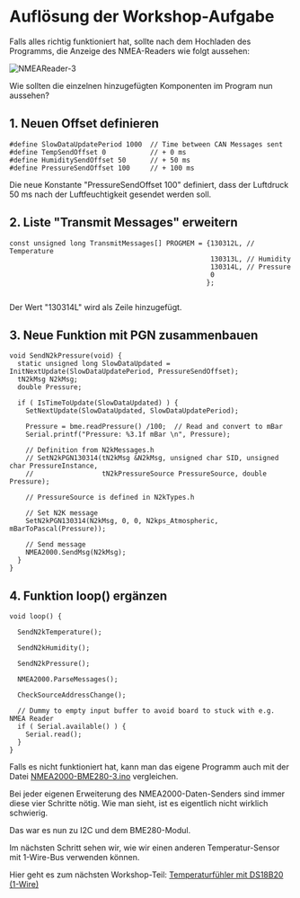 # Auflösung der Workshop-Aufgabe

Falls alles richtig funktioniert hat, sollte nach dem Hochladen des Programms, die Anzeige des NMEA-Readers wie folgt aussehen:

![NMEAReader-3](https://github.com/AK-Homberger/NMEA-Workshop/blob/main/Bilder/NMEAReader-3.png)

Wie sollten die einzelnen hinzugefügten Komponenten im Program nun aussehen?

## 1. Neuen Offset definieren

```
#define SlowDataUpdatePeriod 1000  // Time between CAN Messages sent
#define TempSendOffset 0           // + 0 ms
#define HumiditySendOffset 50      // + 50 ms
#define PressureSendOffset 100     // + 100 ms
````
Die neue Konstante "PressureSendOffset 100" definiert, dass der Luftdruck 50 ms nach der Luftfeuchtigkeit gesendet werden soll.

## 2. Liste "Transmit Messages" erweitern

```
const unsigned long TransmitMessages[] PROGMEM = {130312L, // Temperature
                                                  130313L, // Humidity
                                                  130314L, // Pressure
                                                  0
                                                 };
                                                 
````
Der Wert "130314L" wird als Zeile hinzugefügt.

## 3. Neue Funktion mit PGN zusammenbauen

```
void SendN2kPressure(void) {
  static unsigned long SlowDataUpdated = InitNextUpdate(SlowDataUpdatePeriod, PressureSendOffset);
  tN2kMsg N2kMsg;
  double Pressure;        

  if ( IsTimeToUpdate(SlowDataUpdated) ) {
    SetNextUpdate(SlowDataUpdated, SlowDataUpdatePeriod);
        
    Pressure = bme.readPressure() /100;  // Read and convert to mBar 
    Serial.printf("Pressure: %3.1f mBar \n", Pressure);

    // Definition from N2kMessages.h
    // SetN2kPGN130314(tN2kMsg &N2kMsg, unsigned char SID, unsigned char PressureInstance,
    //                 tN2kPressureSource PressureSource, double Pressure);
    
    // PressureSource is defined in N2kTypes.h

    // Set N2K message
    SetN2kPGN130314(N2kMsg, 0, 0, N2kps_Atmospheric, mBarToPascal(Pressure));
    
    // Send message
    NMEA2000.SendMsg(N2kMsg);
  }
}
```

## 4. Funktion loop() ergänzen

```
void loop() {

  SendN2kTemperature();
  
  SendN2kHumidity();

  SendN2kPressure();

  NMEA2000.ParseMessages();

  CheckSourceAddressChange();
  
  // Dummy to empty input buffer to avoid board to stuck with e.g. NMEA Reader
  if ( Serial.available() ) {
    Serial.read();
  }
}
```

Falls es nicht funktioniert hat, kann man das eigene Programm auch mit der Datei [NMEA2000-BME280-3.ino](https://github.com/AK-Homberger/NMEA2000-Workshop/blob/main/Software/NMEA2000-BME280-3/NMEA2000-BME280-3.ino) vergleichen.

Bei jeder eigenen Erweiterung des NMEA2000-Daten-Senders sind immer diese vier Schritte nötig. Wie man sieht, ist es eigentlich nicht wirklich schwierig.

Das war es nun zu I2C und dem BME280-Modul.

Im nächsten Schritt sehen wir, wie wir einen anderen Temperatur-Sensor mit 1-Wire-Bus verwenden können.

Hier geht es zum nächsten Workshop-Teil: [Temperaturfühler mit DS18B20 (1-Wire)](https://github.com/AK-Homberger/NMEA-Workshop/blob/main/Docs/DS18B20.md)


